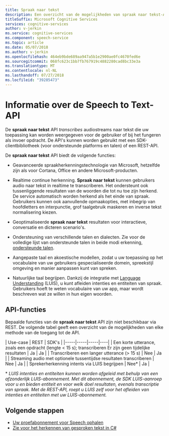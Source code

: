 ```yaml
---
title: Spraak naar tekst
description: Een overzicht van de mogelijkheden van spraak naar tekst-API.
titleSuffix: Microsoft Cognitive Services
services: cognitive-services
author: v-jerkin
ms.service: cognitive-services
ms.component: speech-service
ms.topic: article
ms.date: 05/07/2018
ms.author: v-jerkin
ms.openlocfilehash: 464eb9bde689aa947a5b1e2900ae0fc4670fed6e
ms.sourcegitcommit: 068fc623c1bb7fb767919c4882280cad8bc33e3a
ms.translationtype: MT
ms.contentlocale: nl-NL
ms.lasthandoff: 07/27/2018
ms.locfileid: "39285473"
---
```

# <a name="about-the-speech-to-text-api"></a>Informatie over de Speech to Text-API

De **spraak naar tekst** API *transcribes* audiostreams naar tekst die uw toepassing kan worden weergegeven voor de gebruiker of bij het fungeren als invoer opdracht. De API's kunnen worden gebruikt met een SDK-clientbibliotheek (voor ondersteunde platforms en talen) of een REST-API.

De **spraak naar tekst** API biedt de volgende functies:

- Geavanceerde spraakherkenningstechnologie van Microsoft, hetzelfde zijn als voor Cortana, Office en andere Microsoft-producten.

- Realtime continue herkenning. **Spraak naar tekst** kunnen gebruikers audio naar tekst in realtime te transcriberen. Het ondersteunt ook tussenliggende resultaten van de woorden die tot nu toe zijn herkend. De service automatisch worden herkend als het einde van spraak. Gebruikers kunnen ook aanvullende opmaakopties, met inbegrip van hoofdletters en interpunctie, grof taalgebruik maskeren en inverse tekst normalisering kiezen.

- Geoptimaliseerde **spraak naar tekst** resultaten voor interactieve, conversatie en dicteren scenario's. 

- Ondersteuning van verschillende talen en dialecten. Zie voor de volledige lijst van ondersteunde talen in beide modi erkenning, [ondersteunde talen](supported-languages.md#speech-to-text).

- Aangepaste taal en akoestische modellen, zodat u uw toepassing op het vocabulaire van uw gebruikers gespecialiseerde domein, spreekstijl omgeving en manier aanpassen kunt van spreken.

- Natuurlijke taal begrijpen. Dankzij de integratie met [Language Understanding](https://docs.microsoft.com/azure/cognitive-services/luis/) (LUIS), u kunt afleiden intenties en entiteiten van spraak. Gebruikers hoeft te weten vocabulaire van uw app, maar wordt beschreven wat ze willen in hun eigen woorden.

## <a name="api-capabilities"></a>API-functies

Bepaalde functies van de **spraak naar tekst** API zijn niet beschikbaar via REST. De volgende tabel geeft een overzicht van de mogelijkheden van elke methode van de toegang tot de API.

| Use-case | REST | SDK's |
|-----|-----|-----|----|
| Een korte utterance, zoals een opdracht (lengte < 15 s); transcriberen Er zijn geen tijdelijke resultaten | Ja | Ja |
| Transcriberen een langer utterance (> 15 s) | Nee | Ja |
| Streaming audio met optionele tussentijdse resultaten transcriberen | Nee | Ja |
| Sprekerherkenning intents via LUIS begrijpen | Nee\* | Ja |

\* *LUIS intenties en entiteiten kunnen worden afgeleid met behulp van een afzonderlijk LUIS-abonnement. Met dit abonnement, de SDK LUIS-aanroep voor u en bieden entiteit en voor welk doel resultaten, evenals transcriptie van spraak. Met de REST-API, roept u LUIS zelf voor het afleiden van intenties en entiteiten met uw LUIS-abonnement.*

## <a name="next-steps"></a>Volgende stappen

* [Uw proefabonnement voor Speech ophalen](https://azure.microsoft.com/try/cognitive-services/)
* [Zie voor het herkennen van gesproken tekst in C#](quickstart-csharp-dotnet-windows.md)
